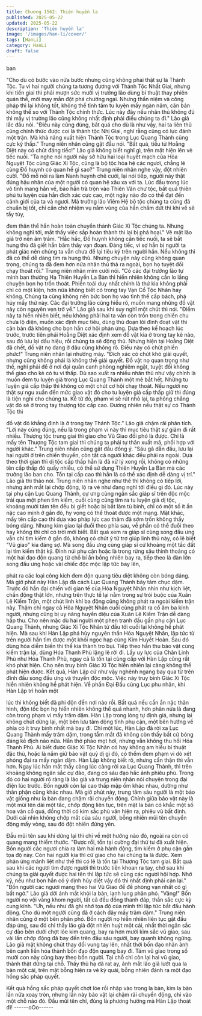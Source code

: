 ```yaml
---
title: Chương 1562: Thiên huyền la
published: 2025-05-22
updated: 2025-05-22
description: 'Thiên huyền la'
image: '/images/han-li/cover/'
tags: [HanLi]
category: HanLi
draft: false
---
```


ban

"Cho dù có bước vào nửa bước nhưng cũng không phải thật sự là
Thánh Tộc. Tu vi hai người chúng ta tương đương với Thánh Tộc
Nhất Giai, nhưng khi tiến giai thì phải mượn sức mười vị trưởng
lão dùng bí thuật thay phiên quán thể, mới may mắn đột phá
chướng ngại. Nhưng thần niệm và công pháp thì lại không tốt,
không thể tĩnh tâm tu luyện mấy ngàn năm, căn bản không thể so
với Thánh Tộc chính thức. Lúc này đây nếu nhân thủ không đủ thì
mấy vị trưởng lão cũng không nhất định phải điều chúng ta đi."
Lão giả lắc đầu nói.
"Điều này cũng đúng, bất quá cho dù là như vậy, hai ta liên thủ
cũng chính thức được coi là thánh tộc Nhị Giai, nghĩ rằng cũng có
lực đánh một trận. Mà khả năng xuất hiện Thánh Tộc trong Lục
Quang Thành cũng cực kỳ thấp." Trung niên nhân cũng gật đầu
nói.
"Bất quá, tiểu tử Hoằng Diệt này có chút đáng tiếc!" Lão giả không
biết nghĩ gì, trên mặt hiện lên vẻ tiếc nuối.
"Ta nghe nói người này sở hữu hai loại huyết mạch của Hỏa
Nguyệt Tộc cùng Giác Xi Tộc, cũng là bộ tộc hỏa hệ các ngươi,
chẳng lẽ cùng Đồ huynh có quan hề gì sao?" Trung niên nhân
nghe vậy, đột nhiên cười.
"Đồ mỗ nói ra làm Nanh huynh chê cười, lại nói tiếp, người này
thật đúng hậu nhân của một người có quan hệ xâu xa với ta. Lúc
đầu trong lúc vô tình mang hắn về, bảo hắn trà trộn vào Thiên
Vân chư tộc, bất quá thiên phú tu luyện của hắn đích xác cực cao,
một ngày nào đó có thể đạt đến cảnh giới của ta và ngươi. Mà
trưởng lão Viêm Hệ bộ tộc chúng ta cũng đã chuẩn bị tốt, chỉ cần
chờ nhiệm vụ nằm vùng của hắn chấm dứt thì khi về sẽ tẩy tủy,

đem thân thể hắn hoàn toàn chuyển thành Giác Xi Tộc chúng ta.
Nhưng không nghĩ tới, mắt thấy việc sắp hoàn thành thì lại bị phá
hoại." Vẻ mặt lão giả trở nên âm trầm.
"Hắc hắc, Đồ huynh không cần tiếc nuối, ta sẽ bắt hung thủ đã
giết hắn băm thây vạn đoạn. Đáng tiếc, vì sợ hắn bị người ta phát
giác nên chúng ta vẫn chưa để lại tiêu ký trên người hắn. Nếu
không thì đã có thể dễ dàng tìm ra hung thủ. Nhưng chuyện này
cũng không quan trọng, chúng ta đã đem hơn nửa nhân thủ thả ra
ngoài, bọn họ tuyệt đối chạy thoát rồi." Trung niên nhân mỉm cười
nói.
"Có các đại trưởng lão tự mình ban thưởng Hạ Thiên Huyền La
Bàn thì hiển nhiên không cần lo lắng chuyện bọn họ trốn thoát.
Phiền toái duy nhất chính là thứ kia không phải chỉ có một kiện,
hơn nữa không biết có trong tay Vạn Cổ Tộc Nhân hay không.
Chúng ta cũng không nên bức bọn họ vào tình thế cấp bách, phá
hủy mấy thứ này. Các đại trưởng lão cũng hiểu rõ, muốn mang
những đồ vật này còn nguyên vẹn trở về." Lão giả sau khi suy
nghĩ một chút thì nói.
"Điểm này ta hiển nhiên biết, nếu không phải hai ta vẫn còn trốn
trong chiến chu chưa lộ diện, muốn xác định mục tiêu, dùng thủ
đoạn lôi đình đoạt vật thì căn bản đã không cho bọn hắn cơ hội
phản ứng. Dựa theo kế hoạch lúc trước, trước tiên phái Hoằng
Diệt xác định xem đồ vật kia ở trong tay kẻ nào, sau đó lưu lại dấu
hiệu, rồi chúng ta sẽ động thủ. Nhưng hiện tại Hoằng Diệt đã chết,
đồ vật nọ đang ở đâu cũng không rõ. Điều này có chút phiền
phức!" Trung niên nhân lại nhướng mày.
"Đích xác có chút khó giải quyết, nhưng cũng không phải là không
thể giải quyết. Đồ vật nọ quan trọng như thế, nghĩ phải để ở nơi
đại quân canh phòng nghiêm ngặt, tuyệt đối không thể giao cho
kẻ có tu vi thấp. Dù sao xuất ra nhiều nhân thủ như vậy chính là
muốn đem tu luyện giả trong Lục Quang Thành một mẻ bắt hết.
Những tu luyện giả cấp thấp thì không có một chút cơ hội chạy
thoát. Nếu người nọ thật sự ngu xuẩn đến mức giao vật đó cho tu
luyện giả cấp thấp giữ thì đúng là tiện nghi cho chúng ta. Kể từ
đó, phạm vi sẽ rút nhỏ lại, ta phỏng chẳng vật đó sẽ ở trong tay
thượng tộc cấp cao. Đương nhiên nếu thật sự có Thánh Tộc thì

đồ vật đó khẳng định là ở trong tay Thánh Tộc." Lão giả chậm rãi
phân tích.
"Lời này cũng đúng, nếu là trong phạm vi này thì mục tiêu thật sự
giảm đi rất nhiều. Thượng tộc trung giai thì giao cho Vũ Giao đối
phó là được. Chỉ là mấy tên Thượng Tộc tam giai thì chúng ta
phải tự thân xuất mã, phối hợp với người khác." Trung niên nhân
cũng gật đầu đồng ý.
"Sáu gã dẫn đầu, lưu lại hai người ở trên chiến thuyền, còn tất cả
người khác đều phái ra ngoài. Dựa theo thời gian thì dị tộc cấp
thấp hẳn là đã xử lý xong rồi, không có những tên cấp thấp đó
quấy nhiễu, có thể sử dụng Thiên Huyền La Bàn mà các trưởng
lão ban cho.
Tồn tại cấp cao thì hẳn là có thể xác định dễ dàng vị trí." Lão giả
thì thào nói.
Trung niên nhân nghe như thế thì không có tiếp lời, nhưng ánh
mắt lại chớp động, lộ ra vẻ như đang nghĩ tới điều gì đó.
Lúc này tại phụ cận Lục Quang Thành, cự ưng cùng ngân sắc
giáp sĩ trên độc mộc trải qua một phen tìm kiếm, cuối cùng cũng
tìm ra tu luyện giả dị tộc, khoảng mười tám tên đều bị giết hoặc bị
bắt làm tù binh, chỉ có một số ít ẩn nặc cao minh ở gần đó, hy
vọng có thể thoát được một mạng.
Mặt khác, mấy tên cấp cao thì dựa vào pháp lực cao thâm đã
sớm trốn không thấy bóng dáng. Nhưng kim giao lại đuổi theo
phía sau, về phần có thể đuổi theo hay không thì chỉ có trời mới
biết.
Bất quá xem ra giáp sĩ cùng song đầu ưng vẫn chỉ tìm kiếm ở gần
đó, không có chút ý tứ trợ giúp linh thú này, có lẽ biết "Vũ giao"
kia đáng sợ.
Mà song đầu ưng cùng giáp sĩ cứ khoảng một tấc đất lại tìm kiếm
thật kỹ. Đỉnh núi phụ cận hoặc là trong rừng sâu thỉnh thoảng có
một hai đạo độn quang từ chỗ bí ẩn bỗng nhiên bay ra, tiếp theo
là đàn lớn song đầu ưng hoặc vài chiếc độc mộc lập tức bay lên,

phát ra các loại công kích đem độn quang tiêu diệt không còn
bóng dáng.
Mà giờ phút này Hàn Lập đã cách Lục Quang Thành bảy tám
chục dặm.
Trước đó hắn đại chiến với gian tế của Hỏa Nguyệt Nhân nhìn
như kịch liệt, chấn động thật lớn, nhưng trên thực tế lại nằm trong
sự trói buộc của Xuân Lê Kiếm Trận, một chút linh khí ba động
cũng không phát ra ngoài kiếm trận này.
Thậm chí ngay cả Hỏa Nguyệt Nhân cuối cùng phát ra cổ âm ba
kinh người, nhưng cũng bị uy năng huyền diệu của Xuân Lê Kiếm
Trận dễ dàng hấp thu.
Cho nên mặc dù hai người một phen tranh đấu gần phụ cận Lục
Quang Thành, nhưng Giác Xi Tộc Nhân từ đầu tới cuối lại không
hề phát hiện.
Mà sau khi Hàn Lập phá hủy nguyên thần Hỏa Nguyệt Nhân, lập
tức từ trên người hắn tìm được một khối ngọc hạp cùng Kim
Huyết Hoàn.
Sau đó dùng hỏa diễm biến thi thể kia thành tro bụi.
Tiếp theo hắn thu bảo vật cùng kiếm trận lại, dùng Hóa Thanh
Phù lặng lẽ rời đi.
Lấy uy lực của Chân Linh Phù như Hóa Thanh Phù, ngay cả là
tồn tại cùng cấp với Hàn Lập cũng rất khó phát hiện.
Cho nên truy binh Giác Xi Tộc hiển nhiên lại càng không thể phát
hiện được.
Kết quả, Hàn Lập cứ như vậy nghênh ngang bay qua từ trên đỉnh
đầu song đầu ưng và thuyền độc mộc.
Việc này truy binh Giác Xi Tộc hiển nhiên không hề phát hiện.
Về phần Đại Đầu cùng Lục phu nhân, khi Hàn Lập trì hoãn một

lúc thì không biết đã phi độn đến nơi nào rồi.
Bất quá nếu cần ẩn nặc thân hình, độn tốc bọn họ hiển nhiên
không thể quá nhanh, hơn phân nửa là đang còn trong phạm vi
mấy trăm dặm.
Hàn Lập trong lòng tự định giá, nhưng lại không chút dừng lại,
một bên lưu tâm động tĩnh phụ cận, một bên hướng về phía có ít
truy binh nhất mà bay đi.
Chỉ một lúc, Hàn Lập đã rời xa Lục Quang Thành mấy trăm dặm,
trong tầm mắt đã không còn thấy bất cứ bóng dáng kẻ địch nào
nữa.
Hắn thở phào mọt hơi, nhưng vẫn không thu hồi Hóa Thanh Phù.
Ai biết được Giác Xi Tộc Nhân có hay không am hiểu bí thuật đặc
thù, hoặc là nắm giữ bảo vật quỷ dị gì đó, có thểm đem phạm vi
dò xét phóng đại ra mấy ngàn dặm.
Hàn Lập không biết rõ, nhưng cẩn thận thì vẫn hơn.
Ngay lúc hắn mắt thấy càng lúc càng rời xa Lục Quang Thành, thì
trên khoảng không ngân sắc cự đảo, đang có sáu đạo hắc ảnh
phiêu phù.
Trong đó có hai người rõ ràng là lão giả và trung niên nhân nói
chuyện trong đại điện lúc trước.
Bốn người còn lại cao thấp mập ốm khác nhau, dường như thân
phận cũng khác nhau.
Mà giờ phút này, trung tâm sáu người là một bảo vật giống như la
bàn đang chậm rãi chuyển động.
Chính giữa bảo vật này là một mũi tên dài một tấc, chớp động liên
tục, trên mặt la bàn có khắc một số hoa văn cổ quá, đồng thời có
kim sắc phù văn hiện ra, phiêu vũ bất định.
Dưới cái nhìn không chớp mắt của sáu người, bỗng nhiên mũi tên
chuyển động mấy vòng, sau đó đột nhiên đứng yên.

Đầu mũi tên sau khi dừng lại thì chỉ về một hướng nào đó, ngoài
ra còn có quang mang thiểm thước.
"Được rồi, tồn tại cường đại thứ tư đã xuất hiện. Bốn người các
ngươi chia ra làm hai mà hành động, tìm kiếm ở phụ cận gần tọa
độ này. Còn hai người kia thì cứ giao cho hai chúng ta là được.
Xem phản ứng mãnh liệt như thế thì có lẽ là tồn tại Thượng Tộc
tam giai. Bất quá sau khi các ngươi tìm được người thì trước tiên
khoan ra tay, chờ sau khi chúng ta giải quyết được hai tên thì lập
tức sẽ cùng các ngươi hội hợp. Nhớ kỹ, nếu như bọn hắn có ý
định hủy diệt vậy đó thì nhất định phải cản lại."
"Bốn người các ngươi mang theo hai Vũ Giao để đề phòng vạn
nhất có gì bất ngờ." Lão giả dời ánh mắt khỏi la bàn, lạnh lung
phân phó.
"Vâng!" Bốn người nọ vội vàng khom người, tất cả đều đồng
thanh đáp, thần sắc cực kỳ cung kính.
"Ưh, nếu như đã ghi nhớ tọa độ của mình thì lập tức bắt đầu hành
động. Cho dù một người cũng đã ở cách đây mấy trăm dặm."
Trung niên nhân cũng ở một bên phân phó.
Bốn người nọ hiển nhiên liên tục gật đầu đáp ứng, sau đó chỉ thấy
lão giả đột nhiên huýt một cái, nhất thời ngân sắc cự đảo bên
dưới chợt lóe kim quang, bay ra hơn mười kim sắc vũ giao, sau
vài lần chớp động đã bay đến trên đầu sáu người, bay quanh
không ngừng.
Lão giả mặt không chút thay đổi vung tay lên, nhất thời bốn đạo
nhân ảnh bên cạnh liền hóa thành bốn đạo độn quang bay đi.
Tám vũ giao trong số mười con này cũng bay theo bốn người.
Tại chỗ chỉ còn lại hai vũ giao, thành thật đứng tại chỗ.
Thấy thủ hạ đã rat ay, ánh mắt lão giả lướt qua la bàn một cái,
trên mặt bỗng hiện ra vẻ kỳ quái, bỗng nhiên đánh ra một đạo
hồng sắc pháp quyết.

Kết quả hồng sắc pháp quyết chợt lóe rồi nhập vào trong la bàn,
kim la bàn lần nữa xoay tròn, nhưng lần này bảo vật lại chậm rãi
chuyển động, chỉ vào một chỗ nào đó.
Đầu mũi tên chỉ, đúng là phương hướng mà Hàn Lập thoát đi!
------oOo------
